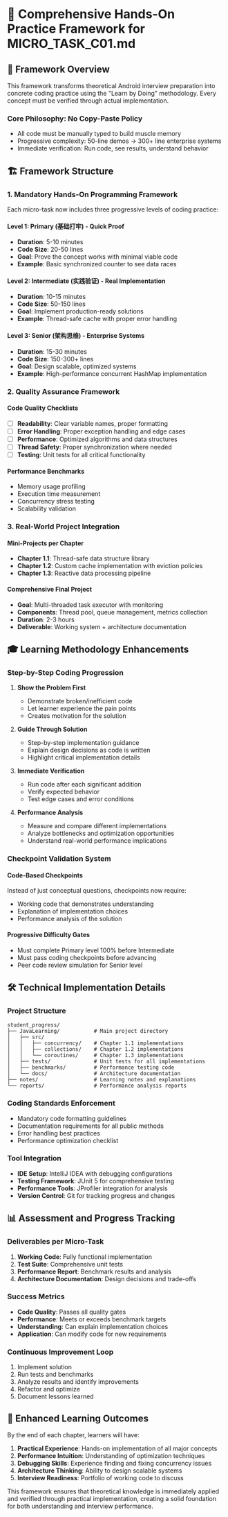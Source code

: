 # 🚀 Comprehensive Hands-On Practice Framework for MICRO_TASK_C01.md

## 🎯 Framework Overview

This framework transforms theoretical Android interview preparation into concrete coding practice using the "Learn by Doing" methodology. Every concept must be verified through actual implementation.

### Core Philosophy: **No Copy-Paste Policy**
- All code must be manually typed to build muscle memory
- Progressive complexity: 50-line demos → 300+ line enterprise systems
- Immediate verification: Run code, see results, understand behavior

## 🏗️ Framework Structure

### 1. **Mandatory Hands-On Programming Framework**

Each micro-task now includes three progressive levels of coding practice:

#### **Level 1: Primary (基础打牢) - Quick Proof**
- **Duration**: 5-10 minutes
- **Code Size**: 20-50 lines
- **Goal**: Prove the concept works with minimal viable code
- **Example**: Basic synchronized counter to see data races

#### **Level 2: Intermediate (实践验证) - Real Implementation**
- **Duration**: 10-15 minutes  
- **Code Size**: 50-150 lines
- **Goal**: Implement production-ready solutions
- **Example**: Thread-safe cache with proper error handling

#### **Level 3: Senior (架构思维) - Enterprise Systems**
- **Duration**: 15-30 minutes
- **Code Size**: 150-300+ lines
- **Goal**: Design scalable, optimized systems
- **Example**: High-performance concurrent HashMap implementation

### 2. **Quality Assurance Framework**

#### **Code Quality Checklists**
- [ ] **Readability**: Clear variable names, proper formatting
- [ ] **Error Handling**: Proper exception handling and edge cases
- [ ] **Performance**: Optimized algorithms and data structures
- [ ] **Thread Safety**: Proper synchronization where needed
- [ ] **Testing**: Unit tests for all critical functionality

#### **Performance Benchmarks**
- Memory usage profiling
- Execution time measurement
- Concurrency stress testing
- Scalability validation

### 3. **Real-World Project Integration**

#### **Mini-Projects per Chapter**
- **Chapter 1.1**: Thread-safe data structure library
- **Chapter 1.2**: Custom cache implementation with eviction policies
- **Chapter 1.3**: Reactive data processing pipeline

#### **Comprehensive Final Project**
- **Goal**: Multi-threaded task executor with monitoring
- **Components**: Thread pool, queue management, metrics collection
- **Duration**: 2-3 hours
- **Deliverable**: Working system + architecture documentation

## 🎓 Learning Methodology Enhancements

### **Step-by-Step Coding Progression**

1. **Show the Problem First**
   - Demonstrate broken/inefficient code
   - Let learner experience the pain points
   - Creates motivation for the solution

2. **Guide Through Solution**
   - Step-by-step implementation guidance
   - Explain design decisions as code is written
   - Highlight critical implementation details

3. **Immediate Verification**
   - Run code after each significant addition
   - Verify expected behavior
   - Test edge cases and error conditions

4. **Performance Analysis**
   - Measure and compare different implementations
   - Analyze bottlenecks and optimization opportunities
   - Understand real-world performance implications

### **Checkpoint Validation System**

#### **Code-Based Checkpoints**
Instead of just conceptual questions, checkpoints now require:
- Working code that demonstrates understanding
- Explanation of implementation choices
- Performance analysis of the solution

#### **Progressive Difficulty Gates**
- Must complete Primary level 100% before Intermediate
- Must pass coding checkpoints before advancing
- Peer code review simulation for Senior level

## 🛠️ Technical Implementation Details

### **Project Structure**
```
student_progress/
├── JavaLearning/           # Main project directory
│   ├── src/
│   │   ├── concurrency/    # Chapter 1.1 implementations
│   │   ├── collections/    # Chapter 1.2 implementations
│   │   └── coroutines/     # Chapter 1.3 implementations
│   ├── tests/              # Unit tests for all implementations
│   ├── benchmarks/         # Performance testing code
│   └── docs/               # Architecture documentation
├── notes/                  # Learning notes and explanations
└── reports/                # Performance analysis reports
```

### **Coding Standards Enforcement**
- Mandatory code formatting guidelines
- Documentation requirements for all public methods
- Error handling best practices
- Performance optimization checklist

### **Tool Integration**
- **IDE Setup**: IntelliJ IDEA with debugging configurations
- **Testing Framework**: JUnit 5 for comprehensive testing
- **Performance Tools**: JProfiler integration for analysis
- **Version Control**: Git for tracking progress and changes

## 📊 Assessment and Progress Tracking

### **Deliverables per Micro-Task**
1. **Working Code**: Fully functional implementation
2. **Test Suite**: Comprehensive unit tests
3. **Performance Report**: Benchmark results and analysis
4. **Architecture Documentation**: Design decisions and trade-offs

### **Success Metrics**
- **Code Quality**: Passes all quality gates
- **Performance**: Meets or exceeds benchmark targets
- **Understanding**: Can explain implementation choices
- **Application**: Can modify code for new requirements

### **Continuous Improvement Loop**
1. Implement solution
2. Run tests and benchmarks
3. Analyze results and identify improvements
4. Refactor and optimize
5. Document lessons learned

## 🎯 Enhanced Learning Outcomes

By the end of each chapter, learners will have:

1. **Practical Experience**: Hands-on implementation of all major concepts
2. **Performance Intuition**: Understanding of optimization techniques
3. **Debugging Skills**: Experience finding and fixing concurrency issues
4. **Architecture Thinking**: Ability to design scalable systems
5. **Interview Readiness**: Portfolio of working code to discuss

This framework ensures that theoretical knowledge is immediately applied and verified through practical implementation, creating a solid foundation for both understanding and interview performance.